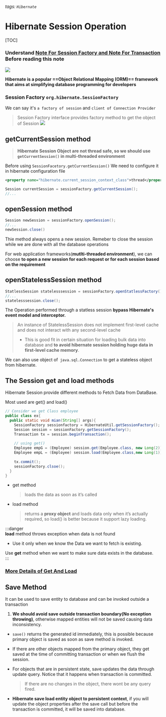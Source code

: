 ###### tags: `Hibernate`
# Hibernate Session Operation
[TOC]

### Understand <ins>[Note For Session Factory](/3xYG4oxDQHq9u3BHlL8qsg) and  [Note For Transaction](/gGyAt8vwRfqfUTh0akIv6g)</ins> Before reading this note

![](https://i.imgur.com/wUFs3bS.png)

**Hibernate is a popular ==Object Relational Mapping (ORM)== framework that aims at simplifying database programming for developers**

### Session Factory `org.hibernate.SessionFactory`

We can say it's `a factory of session` and `client of Connection Provider`

> Session Factory interface provides factory method to get the object of Session
> ![](https://i.imgur.com/MYDYdd1.png)


## getCurrentSession method

> **Hibernate Session Object are not thread safe, so we should use `getCurrentSession()` in multi-threaded environment**

Before using `SessionFacetory.getCurrentSession()`
We need to configure it in hibernate configuration file
```xml 
<property name="hibernate.current_session_context_class">thread</property>
```

```java
Session currentSession = sessionFactory.getCurrentSession();
//...
```

## openSession method
```java
Session newSession = sessionFactory.openSession();
//...
newSession.close()
```
Thie method always opens a new session.
Remeber to close the session while we are done with all the database operations

For web application frameworks(**mutlti-threaded environment**), we can choose **to open a new session for each request or for each session based on the requirement**

## openStatelessSession method
```java
StatlessSession statelesssession = sessionFactory.openStatlessFactory()
//...
statelesssession.close();
```
The Operation performed through a statless session **bypass Hibernate's event model and interceptor.**
> An instance of StatelessSession does not implement first-level cache and does not interact with any second-level cache  
> - This is good fit in certain situation for loading bulk data into database and **to avoid hibernate session holding huge data in first-level cache memory**. 

We can also use object of` java.sql.Connection` to get a stateless object from hibernate.

## The Session get and load methods

Hibernate Session provide different methods to Fetch Data from DataBase.

Most used are get() and load()
```java
// Consider we get Class employee
public class ex{
  public static void mian(String[] args){
    SessionFactory sessionfactory = HibernateUtil.getSessionFactory();
    Session session = sessionFactory.getSessionFactory();
    Transaction tx = session.beginTransaction();
    
    // using get()
    Employee empG = (Employee) session.get(Employee.class, new Long(2));
    Employee empL = (Employee) session.load(Employee.class,new Long(1));
    
    tx.commit();
    sessionFactory.clsoe();
  }
}
```

- get method 
    > loads the data as soon as it’s called 

- load method 
    > returns a **proxy object** and loads data only when it’s actually required, so load() is better because it support lazy loading.

:::danger  
**load** method throws exception when data is not found
- Use it only when we know the Data we want to fetch is existing.  

Use **get** method when we want to make sure data exists in the database.  
:::   

### [More Details of Get And Load](https://www.tutorialspoint.com/difference-between-get-and-load-in-hibernate#:~:text=In%20hibernate%2C%20get()%20and,throws%20object%20not%20found%20exception.)

## Save Method

It can be used to save entity to database and can be invoked outside a transaction

1. **We should avoid save outside transaction boundary(No exception throwing)**, otherwise mapped entities will not be saved causing data inconsistency. 

- `save()` returns the generated id immediately, this is possible because primary object is saved as soon as save method is invoked.

- If there are other objects mapped from the primary object, they get saved at the time of committing transaction or when we flush the session.

- For objects that are in persistent state, save updates the data through update query. Notice that it happens when transaction is committed. 
    > If there are no changes in the object, there wont be any query fired. 


- **Hibernate save load entity object to persistent context**, if you will update the object properties after the save call but before the transaction is committed, it will be saved into database.


